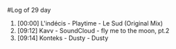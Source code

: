 #Log of 29 day

1. [00:00] L'indécis - Playtime - Le Sud (Original Mix)
1. [09:12] Kavv - SoundCloud - fly me to the moon, pt.2
1. [09:14] Konteks - Dusty - Dusty
